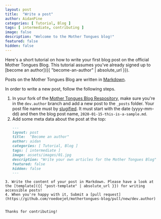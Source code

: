 ```yaml
---
layout: post
title:  "Write a post"
author: AidanPine
categories: [ Tutorial, Blog ]
tags: [ intermediate, contributing ]
image: false
description: "Welcome to the Mother Tongues blog!"
featured: false
hidden: false
---
```


Here's a short tutorial on how to write your first blog post on the official Mother Tongues Blog. This tutorial assumes you've already signed up to [become an author]({{ "become-an-author" | absolute_url }}).

Posts on the Mother Tongues Blog are written in [Markdown](https://en.wikipedia.org/wiki/Markdown).

In order to write a new post, follow the following steps.

1. In your fork of the [Mother Tongues Blog Respository](https://github.com/roedoejet/mothertongues-blog), make sure you're in the `dev.author` branch and add a new post to the `_posts` folder. Your post file name must by [slugified](https://blog.tersmitten.nl/slugify/). It must start with the date (yyyy-mm-dd) and then the blog post name, `2020-01-15-this-is-a-sample.md`.
2. Add some meta data about the post at the top:
   ```markdown
   ---
   layout: post
   title:  "Become an author"
   author: aidan
   categories: [ Tutorial, Blog ]
   tags: [ intermediate ]
   image: assets/images/01.jpg
   description: "Write your own articles for the Mother Tongues Blog"
   featured: false
   hidden: false
   ---
```
3. Write the content of your post in Markdown. Please have a look at the [template]({{ "post-template" | absolute_url }}) for writing accessible posts!
4. When you're happy with it, Submit a [pull request](https://github.com/roedoejet/mothertongues-blog/pull/new/dev.author)


Thanks for contributing!